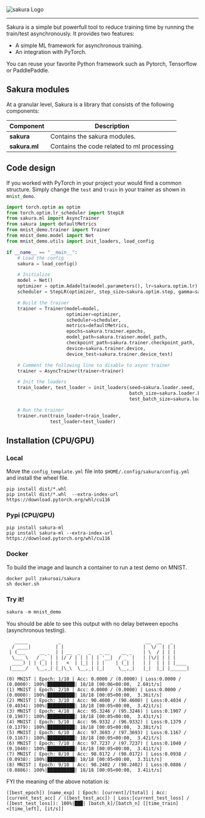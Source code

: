![sakura Logo](imgs/sakura.png)

--------------------------------------------------------------------------------

Sakura is a simple but powerfull tool to reduce training time by running the train/test asynchronously. It provides two features:
- A simple ML framework for asynchronous training.
- An integration with PyTorch. 


You can reuse your favorite Python framework such as Pytorch, Tensorflow or PaddlePaddle.


## Sakura modules

At a granular level, Sakura is a library that consists of the following components:

| Component | Description |
| ---- | --- |
| **sakura** | Contains the sakura modules. |
| **sakura.ml** | Contains the code related to ml processing |

## Code design
If you worked with PyTorch in your project your would find a common structure. 
Simply change the `test` and `train` in your trainer as shown in `mnist_demo`. 
```python
import torch.optim as optim
from torch.optim.lr_scheduler import StepLR
from sakura.ml import AsyncTrainer
from sakura import defaultMetrics
from mnist_demo.trainer import Trainer
from mnist_demo.model import Net
from mnist_demo.utils import init_loaders, load_config

if __name__ == "__main__":
    # Load the config
    sakura = load_config()

    # Initialize
    model = Net()
    optimizer = optim.Adadelta(model.parameters(), lr=sakura.optim.lr)
    scheduler = StepLR(optimizer, step_size=sakura.optim.step, gamma=sakura.optim.gamma)

    # Build the trainer
    trainer = Trainer(model=model,
                      optimizer=optimizer,
                      scheduler=scheduler,
                      metrics=defaultMetrics,
                      epochs=sakura.trainer.epochs,
                      model_path=sakura.trainer.model_path,
                      checkpoint_path=sakura.trainer.checkpoint_path,
                      device=sakura.trainer.device,
                      device_test=sakura.trainer.device_test)

    # Comment the following line to disable to async trainer
    trainer = AsyncTrainer(trainer=trainer)

    # Init the loaders
    train_loader, test_loader = init_loaders(seed=sakura.loader.seed,
                                             batch_size=sakura.loader.batch_size,
                                             test_batch_size=sakura.loader.test_batch_size)

    # Run the trainer
    trainer.run(train_loader=train_loader,
                test_loader=test_loader)


```



## Installation (CPU/GPU)
### Local
Move the `config_template.yml` file into `$HOME/.config/sakura/config.yml` and install the wheel file. 
```
pip install dist/*.whl
pip install dist/*.whl  --extra-index-url https://download.pytorch.org/whl/cu116
```

### Pypi (CPU/GPU)
```
pip install sakura-ml 
pip install sakura-ml --extra-index-url https://download.pytorch.org/whl/cu116
```

### Docker
To build the image and launch a container to run a test demo on MNIST.
```
docker pull zakuroai/sakura
sh docker.sh
```

### Try it!

```python
sakura -m mnist_demo
```
You should be able to see this output with no delay between epochs (asynchronous testing).
```
   _____           _                               __  __   _      
  / ____|         | |                             |  \/  | | |     
 | (___     __ _  | | __  _   _   _ __    __ _    | \  / | | |     
  \___ \   / _` | | |/ / | | | | | '__|  / _` |   | |\/| | | |     
  ____) | | (_| | |   <  | |_| | | |    | (_| |   | |  | | | |____ 
 |_____/   \__,_| |_|\_\  \__,_| |_|     \__,_|   |_|  |_| |______|

(0) MNIST | Epoch: 1/10 | Acc: 0.0000 / (0.0000) | Loss:0.0000 / (0.0000): 100%|██████████| 18/18 [00:06<00:00,  2.69it/s]
(1) MNIST | Epoch: 2/10 | Acc: 0.0000 / (0.0000) | Loss:0.0000 / (0.0000): 100%|██████████| 18/18 [00:05<00:00,  3.36it/s]
(2) MNIST | Epoch: 3/10 | Acc: 90.4600 / (90.4600) | Loss:0.4034 / (0.4034): 100%|██████████| 18/18 [00:05<00:00,  3.42it/s]
(3) MNIST | Epoch: 4/10 | Acc: 95.3246 / (95.3246) | Loss:0.1907 / (0.1907): 100%|██████████| 18/18 [00:05<00:00,  3.43it/s]
(4) MNIST | Epoch: 5/10 | Acc: 96.9332 / (96.9332) | Loss:0.1379 / (0.1379): 100%|██████████| 18/18 [00:05<00:00,  3.38it/s]
(5) MNIST | Epoch: 6/10 | Acc: 97.3693 / (97.3693) | Loss:0.1167 / (0.1167): 100%|██████████| 18/18 [00:05<00:00,  3.42it/s]
(6) MNIST | Epoch: 7/10 | Acc: 97.7237 / (97.7237) | Loss:0.1040 / (0.1040): 100%|██████████| 18/18 [00:05<00:00,  3.41it/s]
(7) MNIST | Epoch: 8/10 | Acc: 98.0172 / (98.0172) | Loss:0.0938 / (0.0938): 100%|██████████| 18/18 [00:05<00:00,  3.31it/s]
(8) MNIST | Epoch: 9/10 | Acc: 98.2402 / (98.2402) | Loss:0.0886 / (0.0886): 100%|██████████| 18/18 [00:05<00:00,  3.41it/s]
```

FYI the meaning of the above notation is:
```
([best_epoch]) [name_exp] | Epoch: [current]/[total] | Acc: [current_test_acc] / ([best_test_acc]) | Loss:[current_test_loss] / ([best_test_loss]): 100%|███| [batch_k]/[batch_n] [[time_train]<[time_left], [it/s]]
```